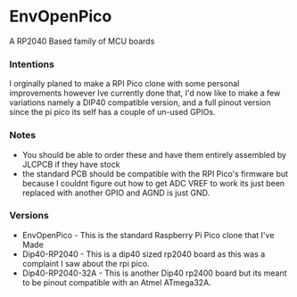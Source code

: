 # EnvOpenPico
A RP2040 Based family of MCU boards

### Intentions

I orginally planed to make a RPI Pico clone with some personal improvements however Ive currently done that, I'd now like to make a few variations namely a DIP40 compatible version, and a full pinout version since the pi pico its self has a couple of un-used GPIOs.


### Notes
- You should be able to order these and have them entirely assembled by JLCPCB if they have stock
- the standard PCB should be compatible with the RPI Pico's firmware but because I couldnt figure out how to get ADC VREF to work its just been replaced with another GPIO and AGND is just GND.


### Versions
- EnvOpenPico - This is the standard Raspberry Pi Pico clone that I've Made
- Dip40-RP2040 - This is a dip40 sized rp2040 board as this was a complaint I saw about the rpi pico.
- Dip40-RP2040-32A - This is another Dip40 rp2400 board but its meant to be pinout compatible with an Atmel ATmega32A.

